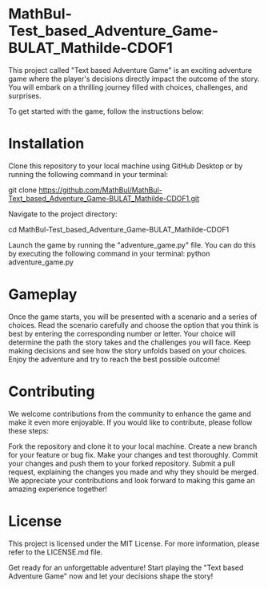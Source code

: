 # MathBul-Test_based_Adventure_Game-BULAT_Mathilde-CDOF1

This project called "Text based Adventure Game" is an exciting adventure game where the player's decisions directly impact the outcome of the story. You will embark on a thrilling journey filled with choices, challenges, and surprises.

To get started with the game, follow the instructions below:

# Installation
Clone this repository to your local machine using GitHub Desktop or by running the following command in your terminal:

git clone https://github.com/MathBul/MathBul-Text_based_Adventure_Game-BULAT_Mathilde-CDOF1.git

Navigate to the project directory:

cd MathBul-Test_based_Adventure_Game-BULAT_Mathilde-CDOF1

Launch the game by running the "adventure_game.py" file. You can do this by executing the following command in your terminal:
python adventure_game.py

# Gameplay
Once the game starts, you will be presented with a scenario and a series of choices.
Read the scenario carefully and choose the option that you think is best by entering the corresponding number or letter.
Your choice will determine the path the story takes and the challenges you will face.
Keep making decisions and see how the story unfolds based on your choices.
Enjoy the adventure and try to reach the best possible outcome!

# Contributing
We welcome contributions from the community to enhance the game and make it even more enjoyable. If you would like to contribute, please follow these steps:

Fork the repository and clone it to your local machine.
Create a new branch for your feature or bug fix.
Make your changes and test thoroughly.
Commit your changes and push them to your forked repository.
Submit a pull request, explaining the changes you made and why they should be merged.
We appreciate your contributions and look forward to making this game an amazing experience together!

# License
This project is licensed under the MIT License. For more information, please refer to the LICENSE.md file.

Get ready for an unforgettable adventure! Start playing the "Text based Adventure Game" now and let your decisions shape the story!